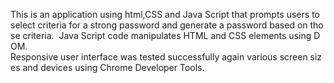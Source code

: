 This is an application using html,CSS and Java Script that prompts users to select criteria for a strong password and generate a password based on those criteria.  Java Script code manipulates HTML and CSS elements using DOM. 
Responsive user interface was tested successfully again various screen sizes and devices using Chrome Developer Tools. 
